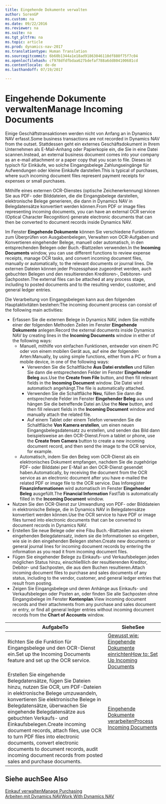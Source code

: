 ```yaml
---
title: Eingehende Dokumente verwalten
author: SorenGP
ms.custom: na
ms.date: 09/22/2016
ms.reviewer: na
ms.suite: na
ms.tgt_pltfrm: na
ms.topic: article
ms.prod: dynamics-nav-2017
ms.translationtype: Human Translation
ms.sourcegitcommit: 6b60b1344a1e18ad91863046110df880f75f7c04
ms.openlocfilehash: cf978dfdfbdaa627bdefaf788a6dd804100681cd
ms.contentlocale: de-de
ms.lasthandoff: 07/19/2017

---
```


# <a name="manage-incoming-documents"></a><span data-ttu-id="49f44-102">Eingehende Dokumente verwalten</span><span class="sxs-lookup"><span data-stu-id="49f44-102">Manage Incoming Documents</span></span>
<span data-ttu-id="49f44-103">Einige Geschäftstransaktionen werden nicht von Anfang an in Dynamics NAV erfasst.</span><span class="sxs-lookup"><span data-stu-id="49f44-103">Some business transactions are not recorded in Dynamics NAV from the outset.</span></span> <span data-ttu-id="49f44-104">Stattdessen geht ein externes Geschäftsdokument in Ihrem Unternehmen als E-Mail-Anhang oder Papierkopie ein, die Sie in eine Datei scannen.</span><span class="sxs-lookup"><span data-stu-id="49f44-104">Instead, an external business document comes into your company as an e-mail attachment or a paper copy that you scan to file.</span></span> <span data-ttu-id="49f44-105">Dieses ist typisch für Einkäufe, wo solche Eingangsbelege Zahlungseingänge für Aufwendungen oder kleine Einkäufe darstellen.</span><span class="sxs-lookup"><span data-stu-id="49f44-105">This is typical of purchases, where such incoming document files represent payment receipts for expenses or small purchases.</span></span>

<span data-ttu-id="49f44-106">Mithilfe eines externen OCR-Dienstes (optische Zeichenerkennung) können Sie aus PDF- oder Bilddateien, die die Eingangsbelege darstellen, elektronische Belege generieren, die dann in Dynamics NAV in Belegdatensätze konvertiert werden können.</span><span class="sxs-lookup"><span data-stu-id="49f44-106">From PDF or image files representing incoming documents, you can have an external OCR service (Optical Character Recognition) generate electronic documents that can then be converted to document records inside Dynamics NAV.</span></span>

<span data-ttu-id="49f44-107">Im Fenster **Eingehende Dokumente** können Sie verschiedene Funktionen zum Überprüfen von Ausgabenbelegen, Verwalten von OCR-Aufgaben und Konvertieren eingehender Belege, manuell oder automatisch, in den entsprechenden Belegen oder Buch.-Blattzeilen verwenden.</span><span class="sxs-lookup"><span data-stu-id="49f44-107">In the **Incoming Documents** window, you can use different functions to review expense receipts, manage OCR tasks, and convert incoming document files, manually or automatically, to the relevant documents or journal lines.</span></span> <span data-ttu-id="49f44-108">Die externen Dateien können jeder Prozessphase zugeordnet werden, auch gebuchten Belegen und den resultierenden Kreditoren-, Debitoren- und Sachposten.</span><span class="sxs-lookup"><span data-stu-id="49f44-108">The external files can be attached at any process stage, including to posted documents and to the resulting vendor, customer, and general ledger entries.</span></span>

<span data-ttu-id="49f44-109">Die Verarbeitung von Eingangsbelegen kann aus den folgenden Hauptaktivitäten bestehen:</span><span class="sxs-lookup"><span data-stu-id="49f44-109">The incoming document process can consist of the following main activities:</span></span>

* <span data-ttu-id="49f44-110">Erfassen Sie die externen Belege in Dynamics NAV, indem Sie mithilfe einer der folgenden Methoden Zeilen im Fenster **Eingehende Dokumente** anlegen:</span><span class="sxs-lookup"><span data-stu-id="49f44-110">Record the external documents inside Dynamics NAV by creating lines in the **Incoming Documents** window in either of the following ways:</span></span>
    * <span data-ttu-id="49f44-111">Manuell, mithilfe von einfachen Funktionen, entweder von einem PC oder von einem mobilen Gerät aus, auf eine der folgenden Arten:</span><span class="sxs-lookup"><span data-stu-id="49f44-111">Manually, by using simple functions, either from a PC or from a mobile device, in one of the following ways:</span></span>
        * <span data-ttu-id="49f44-112">Verwenden Sie die Schaltfläche **Aus Datei erstellen** und füllen Sie dann die entsprechenden Felder im Fenster **Eingehender Beleg** aus.</span><span class="sxs-lookup"><span data-stu-id="49f44-112">Use the **Create from File** button, and then fill relevant fields in the **Incoming Document** window.</span></span> <span data-ttu-id="49f44-113">Die Datei wird automatisch angehängt.</span><span class="sxs-lookup"><span data-stu-id="49f44-113">The file is automatically attached.</span></span>  
        * <span data-ttu-id="49f44-114">Verwenden Sie die Schaltfläche **Neu**, füllen Sie dann die entsprechende Felder im Fenster **Eingehender Beleg** aus und hängen Sie die betreffende Datei an.</span><span class="sxs-lookup"><span data-stu-id="49f44-114">Use the **New** button, and then fill relevant fields in the **Incoming Document** window and manually attach the related file.</span></span>
        * <span data-ttu-id="49f44-115">Auf einem Tablet oder einem Telefon verwenden Sie die Schaltfläche **Von Kamera erstellen**, um einen neuen Eingangsbelegsdatensatz zu erstellen, und senden das Bild dann beispielsweise an den OCR-Dienst.</span><span class="sxs-lookup"><span data-stu-id="49f44-115">From a tablet or phone, use the **Create from Camera** button to create a new incoming document record, and then send the image to the OCR service, for example.</span></span>
    * <span data-ttu-id="49f44-116">Automatisch, indem Sie den Beleg vom OCR-Dienst als ein elektronisches Dokument empfangen, nachdem Sie die zugehörige PDF- oder Bilddatei per E-Mail an den OCR-Dienst gesendet haben.</span><span class="sxs-lookup"><span data-stu-id="49f44-116">Automatically, by receiving the document from the OCR service as an electronic document after you have e-mailed the related PDF or image file to the OCR service.</span></span> <span data-ttu-id="49f44-117">Das Inforegister **Finanzinformationen** wird automatisch im Fenster **Eingehender Beleg** ausgefüllt.</span><span class="sxs-lookup"><span data-stu-id="49f44-117">The **Financial Information** FastTab is automatically filled in the **Incoming Document** window.</span></span>
* <span data-ttu-id="49f44-118">Nutzen Sie den OCR-Dienst zur Umwandlung von PDF- oder Bilddateien in elektronische Belege, die in Dynamics NAV in Belegdatensätze konvertiert werden können.</span><span class="sxs-lookup"><span data-stu-id="49f44-118">Use the OCR service to have PDF or image files turned into electronic documents that can be converted to document records in Dynamics NAV.</span></span>
* <span data-ttu-id="49f44-119">Erstellen Sie neue Belege oder eine Fibu Buch.-Blattzeilen aus einem eingehenden Belegdatensatz, indem sie die Informationen so eingeben, wie sie in den eingehenden Belegen stehen.</span><span class="sxs-lookup"><span data-stu-id="49f44-119">Create new documents or general journal lines for incoming document records by entering the information as you read it from incoming document files.</span></span>
* <span data-ttu-id="49f44-120">Fügen Sie eingehender Belege zu Einkaufs- und Verkaufsbelegen jeden möglichen Status hinzu, einschließlich der resultierenden Kreditor, Debitor- und Sachposten, die aus dem Buchen resultieren.</span><span class="sxs-lookup"><span data-stu-id="49f44-120">Attach incoming document files to purchase and sales documents of any status, including to the vendor, customer, and general ledger entries that result from posting.</span></span>
* <span data-ttu-id="49f44-121">Zeigen Sie Eingangsbelege und deren Anhänge aus Einkaufs- und Verkaufsbelegen oder Posten an, oder finden Sie alle Sachposten ohne Eingangsbelege im Fenster **Kontenplan**.</span><span class="sxs-lookup"><span data-stu-id="49f44-121">View incoming document records and their attachments from any purchase and sales document or entry, or find all general ledger entries without incoming document records from the **Chart of Accounts** window.</span></span>


|<span data-ttu-id="49f44-122">Aufgabe</span><span class="sxs-lookup"><span data-stu-id="49f44-122">To</span></span> |<span data-ttu-id="49f44-123">Siehe</span><span class="sxs-lookup"><span data-stu-id="49f44-123">See</span></span> |
|---|----|
|<span data-ttu-id="49f44-124">Richten Sie die Funktion für Eingangsbelege und den OCR-Dienst ein.</span><span class="sxs-lookup"><span data-stu-id="49f44-124">Set up the Incoming Documents feature and set up the OCR service.</span></span>|[<span data-ttu-id="49f44-125">Gewusst wie: Eingehende Dokumente einrichten</span><span class="sxs-lookup"><span data-stu-id="49f44-125">How to: Set Up Incoming Documents</span></span>](across-how-setup-income-documents.md)|
|<span data-ttu-id="49f44-126">Erstellen Sie eingehende Belegdatensätze, fügen Sie Dateien hinzu, nutzen Sie OCR, um PDF-Dateien in elektronische Belege umzuwandeln, konvertieren Sie elektronische Belege in Belegdatensätze, überwachen Sie eingehende Belegdatensätze aus gebuchten Verkaufs- und Einkaufsbelegen.</span><span class="sxs-lookup"><span data-stu-id="49f44-126">Create incoming document records, attach files, use OCR to turn PDF files into electronic documents, convert electronic documents to document records, audit incoming document records from posted sales and purchase documents.</span></span>|[<span data-ttu-id="49f44-127">Eingehende Dokumente verarbeiten</span><span class="sxs-lookup"><span data-stu-id="49f44-127">Process Incoming Documents</span></span>](across-process-income-documents.md)|

## <a name="see-also"></a><span data-ttu-id="49f44-128">Siehe auch</span><span class="sxs-lookup"><span data-stu-id="49f44-128">See Also</span></span>  
[<span data-ttu-id="49f44-129">Einkauf verwalten</span><span class="sxs-lookup"><span data-stu-id="49f44-129">Manage Purchasing</span></span>](purchasing-manage-purchasing.md)  
[<span data-ttu-id="49f44-130">Arbeiten mit Dynamics NAV</span><span class="sxs-lookup"><span data-stu-id="49f44-130">Work With Dynamics NAV</span></span>](ui-work-product.md)

